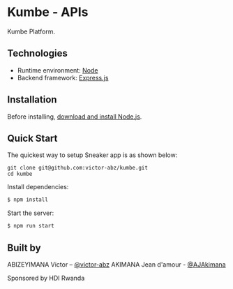# Kumbe - APIs

Kumbe Platform.

## Technologies

- Runtime environment: [Node](https://nodejs.org/)
- Backend framework: [Express.js](https://expressjs.com/)

## Installation

Before installing, [download and install Node.js](https://nodejs.org/en/download/).

## Quick Start

The quickest way to setup Sneaker app is as shown below:

```
git clone git@github.com:victor-abz/kumbe.git
cd kumbe
```

Install dependencies:

```bash
$ npm install
```

Start the server:

```bash
$ npm run start
```

## Built by

ABIZEYIMANA Victor – [@victor-abz](https://github.com/victor-abz)
AKIMANA Jean d'amour - [@AJAkimana](https://github.com/AJAkimana)

Sponsored by HDI Rwanda
